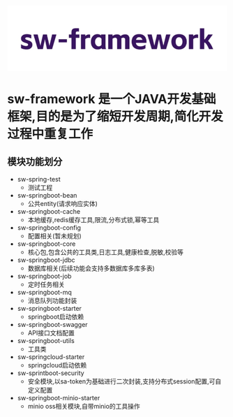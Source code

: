 ![avatar](/file/sw-framework.jpg)
# sw-framework 是一个JAVA开发基础框架,目的是为了缩短开发周期,简化开发过程中重复工作
## 模块功能划分
- sw-spring-test
    - 测试工程
- sw-springboot-bean     
    - 公共entity(请求响应实体)
- sw-springboot-cache    
    - 本地缓存,redis缓存工具,限流,分布式锁,幂等工具
- sw-springboot-config
    - 配置相关(暂未规划)
- sw-springboot-core
    - 核心包,包含公共的工具类,日志工具,健康检查,脱敏,校验等
- sw-springboot-jdbc
    - 数据库相关(后续功能会支持多数据库多库多表)
- sw-springboot-job
    - 定时任务相关
- sw-springboot-mq
    - 消息队列功能封装
- sw-springboot-starter
    - springboot启动依赖
- sw-springboot-swagger
    - API接口文档配置
- sw-springboot-utils
    - 工具类
- sw-springcloud-starter
    - springcloud启动依赖
- sw-sprintboot-security
    - 安全模块,以sa-token为基础进行二次封装,支持分布式session配置,可自定义配置
- sw-springboot-minio-starter
    - minio oss相关模块,自带minio的工具操作
